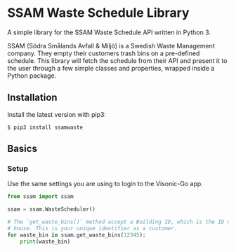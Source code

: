 # SSAM Waste Schedule Library
A simple library for the SSAM Waste Schedule API written in Python 3.

SSAM (Södra Smålands Avfall & Miljö) is a Swedish Waste Management company.
They empty their customers trash bins on a pre-defined schedule. This library
will fetch the schedule from their API and present it to the user through a few simple classes and properties, wrapped inside a Python package.

## Installation
Install the latest version with pip3:
```
$ pip3 install ssamwaste
```

## Basics
### Setup
Use the same settings you are using to login to the Visonic-Go app.
```python
from ssam import ssam

ssam = ssam.WasteScheduler()

# The `get_waste_bins()` method accept a Building ID, which is the ID of your
# house. This is your unique identifier as a customer.
for waste_bin in ssam.get_waste_bins(12345):
	print(waste_bin)
```